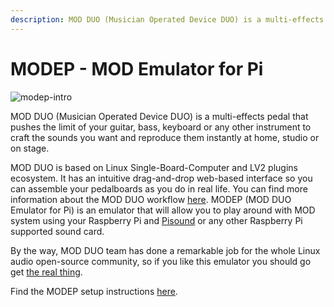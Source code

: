 ```yaml
---
description: MOD DUO (Musician Operated Device DUO) is a multi-effects pedal that pushes the limit of your guitar, bass, keyboard or any other instrument to craft the sounds you want and reproduce them instantly at home, studio or on stage.
---
```


# MODEP - MOD Emulator for Pi

![modep-intro](https://raw.githubusercontent.com/wiki/BlokasLabs/pisound-docs/images/modep-intro.PNG)

MOD DUO (Musician Operated Device DUO) is a multi-effects pedal that pushes the limit of your guitar, bass, keyboard or any other instrument to craft the sounds you want and reproduce them instantly at home, studio or on stage.

MOD DUO is based on Linux Single-Board-Computer and LV2 plugins ecosystem. It has an intuitive drag-and-drop web-based interface so you can assemble your pedalboards as you do in real life. You can find more information about the MOD DUO workflow <a href="https://www.moddevices.com/products/mod-duo" target='_blank'>here</a>. 
MODEP (MOD DUO Emulator for Pi) is an emulator that will allow you to play around with MOD system using your Raspberry Pi and <a href="https://blokas.io/pisound/" target='_blank'>Pisound</a> or any other Raspberry Pi supported sound card.

By the way, MOD DUO team has done a remarkable job for the whole Linux audio open-source community, so if you like this emulator you should go get <a href="https://www.moddevices.com/" target='_blank'>the real thing</a>.

Find the MODEP setup instructions <a href="https://blokas.io/modep/docs/Setup/" target='_blank'>here</a>.

